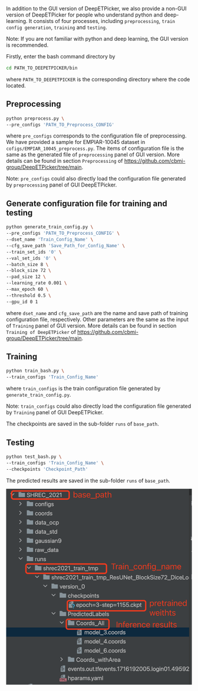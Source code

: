 
In addition to the GUI version of DeepETPicker, we also provide a non-GUI version of DeepETPicker for people who understand python and deep-learning. It consists of four processes, including `preprocessing`, `train config generation`, `training` and `testing`.

Note: If you are not familiar with python and deep learning, the GUI version is recommended.

Firstly, enter the bash command directory by
```bash
cd PATH_TO_DEEPETPICKER/bin
```

where `PATH_TO_DEEPETPICKER` is the corresponding directory where the code located.

##  Preprocessing

```bash
python preprocess.py \
--pre_configs 'PATH_TO_Preprocess_CONFIG'
```

where `pre_configs` corresponds to the configuration file of preprocessing. We have provided a sample for EMPIAR-10045 dataset in `cofigs/EMPIAR_10045_preprocess.py`. The items of configuration file is the same as the generated file of `preprocessing` panel of GUI version. More details can be found in section `Preprocessing` of https://github.com/cbmi-group/DeepETPicker/tree/main.

Note: `pre_configs` could also directly load the configuration file generated by `preprocessing` panel of GUI DeepETPicker.

## Generate configuration file for training and testing

```bash
python generate_train_config.py \
--pre_configs 'PATH_TO_Preprocess_CONFIG' \
--dset_name 'Train_Config_Name' \
--cfg_save_path 'Save_Path_for_Config_Name' \
--train_set_ids '0' \
--val_set_ids '0' \
--batch_size 8 \
--block_size 72 \
--pad_size 12 \
--learning_rate 0.001 \
--max_epoch 60 \
--threshold 0.5 \
--gpu_id 0 1
```

where `dset_name` and `cfg_save_path` are the name and save path of training configuration file, respectively. Other parameters are the same as the input of `Training` panel of GUI version. More details can be found in section `Training of DeepETPicker` of https://github.com/cbmi-group/DeepETPicker/tree/main.

## Training

```bash
python train_bash.py \
--train_configs 'Train_Config_Name'
```

where `train_configs` is the train configuration file generated by `generate_train_config.py`. 

Note: `train_configs` could also directly load the configuration file generated by `Training` panel of GUI DeepETPicker.

The checkpoints are saved in the sub-folder `runs` of `base_path`.

## Testing

```bash
python test_bash.py \
--train_configs 'Train_Config_Name' \
--checkpoints 'Checkpoint_Path'
```

The predicted results are saved in the sub-folder `runs` of `base_path`.

![](mk_images/20240520163736.png)




